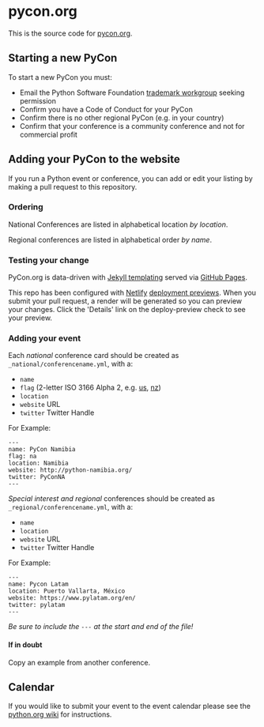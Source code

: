 # pycon.org

This is the source code for [pycon.org](http://www.pycon.org/).

## Starting a new PyCon

To start a new PyCon you must:
- Email the Python Software Foundation [trademark workgroup](https://www.python.org/psf/committees/#trademarks-work-group) seeking permission
- Confirm you have a Code of Conduct for your PyCon
- Confirm there is no other regional PyCon (e.g. in your country)
- Confirm that your conference is a community conference and not for commercial profit

## Adding your PyCon to the website

If you run a Python event or conference, you can add or edit your listing by
making a pull request to this repository.

### Ordering

National Conferences are listed in alphabetical location *by location*. 

Regional conferences are listed in alphabetical order *by name*. 

### Testing your change

PyCon.org is data-driven with [Jekyll templating](https://jekyllrb.com) served via [GitHub Pages](https://docs.github.com/en/enterprise/2.14/user/articles/setting-up-your-github-pages-site-locally-with-jekyll). 

This repo has been configured with [Netlify](netlify.com) [deployment previews](https://www.netlify.com/blog/2016/07/20/introducing-deploy-previews-in-netlify). When you submit your pull request, a render will be generated so you can preview your changes. Click the 'Details' link on the deploy-preview check to see your preview.  

### Adding your event

Each *national* conference card should be created as `_national/conferencename.yml`, with a: 

 * `name`
 * `flag` (2-letter ISO 3166 Alpha 2, e.g. [us](http://pycon.org/img/flags/4x3/us.svg), [nz](http://pycon.org/img/flags/4x3/nz.svg))
 * `location`
 * `website` URL
 * `twitter` Twitter Handle

For Example:

```
---
name: PyCon Namibia
flag: na
location: Namibia
website: http://python-namibia.org/
twitter: PyConNA
---
```

*Special interest and regional* conferences should be created as `_regional/conferencename.yml`, with a:

 * `name`
 * `location`
 * `website` URL
 * `twitter` Twitter Handle

For Example: 
```
---
name: Pycon Latam
location: Puerto Vallarta, México
website: https://www.pylatam.org/en/
twitter: pylatam
---
```

*Be sure to include the `---` at the start and end of the file!*

#### If in doubt

Copy an example from another conference. 

## Calendar

If you would like to submit your event to the event calendar please see
the [python.org wiki](https://wiki.python.org/moin/PythonEventsCalendar#Submitting_an_Event)
for instructions.

